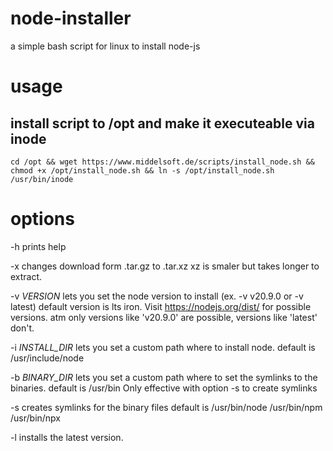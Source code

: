 # node-installer
a simple bash script for linux to install node-js

# usage
## install script to /opt and make it executeable via inode
```cd /opt && wget https://www.middelsoft.de/scripts/install_node.sh && chmod +x /opt/install_node.sh && ln -s /opt/install_node.sh /usr/bin/inode```

# options

-h prints help

-x changes download form .tar.gz to .tar.xz
       xz is smaler but takes longer to extract.

-v *VERSION* lets you set the node version to install (ex. -v v20.9.0 or -v latest)
   default version is lts iron. Visit https://nodejs.org/dist/ for possible versions.
   atm only versions like 'v20.9.0' are possible, versions like 'latest' don't.

-i *INSTALL_DIR* lets you set a custom path where to install node.
   default is /usr/include/node

-b *BINARY_DIR* lets you set a custom path where to set the symlinks to the binaries.
   default is /usr/bin
   Only effective with option -s to create symlinks

-s creates symlinks for the binary files
   default is /usr/bin/node
              /usr/bin/npm
              /usr/bin/npx

-l installs the latest version.
